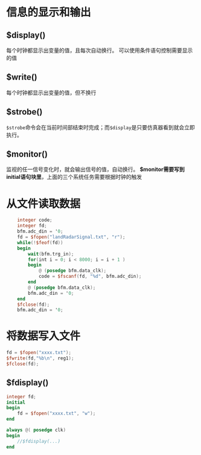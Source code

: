 # 信息的显示和输出

## $display()
每个时钟都显示出变量的值，且每次自动换行。
可以使用条件语句控制需要显示的值

## $write()
每个时钟都显示出变量的值，但不换行

## $strobe()
`$strobe`命令会在当前时间部结束时完成；而`$display`是只要仿真器看到就会立即执行。

## $monitor()
监视的任一信号变化时，就会输出信号的值，自动换行。
**$monitor需要写到initial语句块里**，上面的三个系统任务需要根据时钟的触发

# 从文件读取数据
```verilog 
    integer code;
    integer fd;
    bfm.adc_din = '0;
    fd = $fopen("landRadarSignal.txt", "r");
    while(!$feof(fd))
    begin
        wait(bfm.trg_in);
        for(int i = 0; i < 8000; i = i + 1 )
        begin
            @ (posedge bfm.data_clk);
            code = $fscanf(fd, "%d", bfm.adc_din); 
        end
        @ (posedge bfm.data_clk);
        bfm.adc_din = '0;
    end
    $fclose(fd);
    bfm.adc_din = '0;
```

# 将数据写入文件
```verilog
fd = $fopen("xxxx.txt");
$fwrite(fd,"%b\n", reg1); 
$fclose(fd);
```

## $fdisplay()
```verilog
integer fd;
initial
begin
    fd = $fopen("xxxx.txt", "w");
end

always @( posedge clk)
begin
    //$fdisplay(...)
end
```